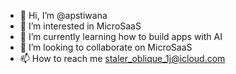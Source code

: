 - 👋 Hi, I’m @apstiwana
- 👀 I’m interested in MicroSaaS
- 🌱 I’m currently learning how to build apps with AI
- 💞️ I’m looking to collaborate on MicroSaaS
- 📫 How to reach me staler_oblique_1j@icloud.com

<!---
apstiwana/apstiwana is a ✨ special ✨ repository because its `README.md` (this file) appears on your GitHub profile.
You can click the Preview link to take a look at your changes.
--->
